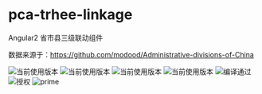 # pca-trhee-linkage
Angular2 省市县三级联动组件

数据来源于：https://github.com/modood/Administrative-divisions-of-China

![当前使用版本](https://img.shields.io/badge/Nodejs-8.5.0-brightgreen.svg) 
![当前使用版本](https://img.shields.io/badge/npm-5.6.0-brightgreen.svg) 
![当前使用版本](https://img.shields.io/badge/Angular-5.2.1-brightgreen.svg) 
![当前使用版本](https://img.shields.io/badge/AngularCLI-1.6.3-brightgreen.svg) 
![编译通过](https://img.shields.io/badge/Build-Passing-brightgreen.svg) 
![授权](https://img.shields.io/badge/License-你高兴就好-blue.svg)
![prime](https://img.shields.io/badge/primeng-5.2.0-blue.svg)